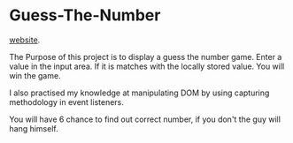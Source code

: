 # Guess-The-Number
 [website]([https://halilibrahimcelik.github.io/Guess-The-Number/]).

The Purpose of this project is to display a guess the number game.
Enter a value in the input area. If it is matches with the locally stored value. You will win the game.

I also practised my knowledge at manipulating DOM by using capturing methodology in event listeners.

You will have 6 chance to find out correct number, if you don't  the guy will hang himself.
